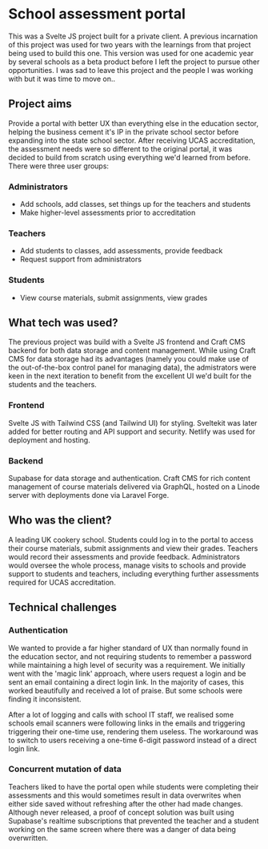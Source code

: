 # School assessment portal

This was a Svelte JS project built for a private client. A previous incarnation of this project was used for two years with the learnings from that project being used to build this one. This version was used for one academic year by several schools as a beta product before I left the project to pursue other opportunities. I was sad to leave this project and the people I was working with but it was time to move on..

## Project aims
Provide a portal with better UX than everything else in the education sector, helping the business cement it's IP in the private school sector before expanding into the state school sector. After receiving UCAS accreditation, the assessment needs were so different to the original portal, it was decided to build from scratch using everything we'd learned from before. There were three user groups:
### Administrators
- Add schools, add classes, set things up for the teachers and students
- Make higher-level assessments prior to accreditation
### Teachers
- Add students to classes, add assessments, provide feedback
- Request support from administrators
### Students
- View course materials, submit assignments, view grades

## What tech was used?
The previous project was build with a Svelte JS frontend and Craft CMS backend for both data storage and content management. While using Craft CMS for data storage had its advantages (namely you could make use of the out-of-the-box control panel for managing data), the admistrators were keen in the next iteration to benefit from the excellent UI we'd built for the students and the teachers.
### Frontend
Svelte JS with Tailwind CSS (and Tailwind UI) for styling. Sveltekit was later added for better routing and API support and security.
Netlify was used for deployment and hosting.

### Backend
Supabase for data storage and authentication.
Craft CMS for rich content management of course materials delivered via GraphQL, hosted on a Linode server with deployments done via Laravel Forge.

## Who was the client?
A leading UK cookery school. Students could log in to the portal to access their course materials, submit assignments and view their grades. Teachers would record their assessments and provide feedback. Administrators would oversee the whole process, manage visits to schools and provide support to students and teachers, including everything further assessments required for UCAS accreditation.

## Technical challenges

### Authentication 
We wanted to provide a far higher standard of UX than normally found in the education sector, and not requiring students to remember a password while maintaining a high level of security was a requirement. We initially went with the 'magic link' approach, where users request a login and be sent an email containing a direct login link. In the majority of cases, this worked beautifully and received a lot of praise. But some schools were finding it inconsistent.

After a lot of logging and calls with school IT staff, we realised some schools email scanners were following links in the emails and triggering triggering their one-time use, rendering them useless. The workaround was to switch to users receiving a one-time 6-digit password instead of a direct login link.

### Concurrent mutation of data
Teachers liked to have the portal open while students were completing their assessments and this would sometimes result in data overwrites when either side saved without refreshing after the other had made changes. Although never released, a proof of concept solution was built using Supabase's realtime subscriptions that prevented the teacher and a student working on the same screen where there was a danger of data being overwritten.


